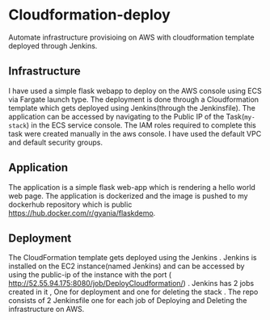 # Cloudformation-deploy
Automate infrastructure provisioing on AWS with cloudformation template deployed through Jenkins. 


## Infrastructure 
I have used a simple flask webapp to deploy on the AWS console using ECS via Fargate launch type. The deployment is done through a Cloudformation template which gets deployed using Jenkins(through the Jenkinsfile). The application can be accessed by navigating to the Public IP of the Task(``my-stack``) in the ECS service console. The IAM roles required to complete this task were created manually in the aws console. I have used the default VPC and default security groups.

## Application 
The application is a simple flask web-app which is rendering a hello world web page. The application is dockerized and the image is pushed to my dockerhub repository which is public https://hub.docker.com/r/gyania/flaskdemo. 

## Deployment
The CloudFormation template gets deployed using the Jenkins . Jenkins is installed on the EC2 instance(named Jenkins) and can be accessed by using the public-ip of the instance with the port ( http://52.55.94.175:8080/job/DeployCloudformation/) . Jenkins has 2 jobs created in it , One for deployment and one for deleting the stack . The repo consists of 2 Jenkinsfile one for each job of Deploying and Deleting the infrastructure on AWS.
